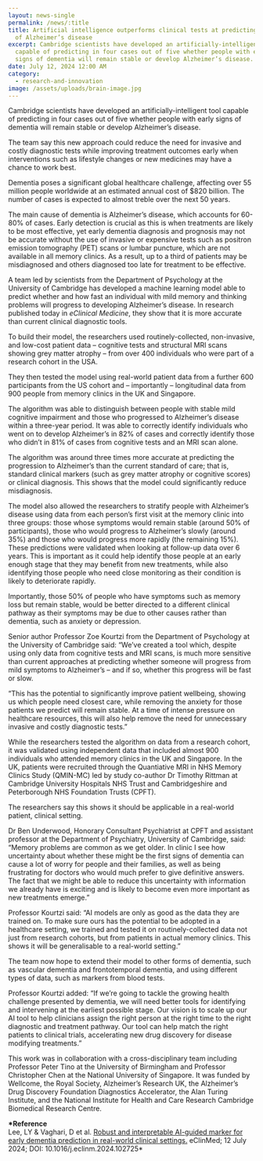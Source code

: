 ```yaml
---
layout: news-single
permalink: /news/:title
title: Artificial intelligence outperforms clinical tests at predicting progress
  of Alzheimer’s disease
excerpt: Cambridge scientists have developed an artificially-intelligent tool
  capable of predicting in four cases out of five whether people with early
  signs of dementia will remain stable or develop Alzheimer’s disease.
date: July 12, 2024 12:00 AM
category:
  - research-and-innovation
image: /assets/uploads/brain-image.jpg
---
```

Cambridge scientists have developed an artificially-intelligent tool capable of predicting in four cases out of five whether people with early signs of dementia will remain stable or develop Alzheimer’s disease.

The team say this new approach could reduce the need for invasive and costly diagnostic tests while improving treatment outcomes early when interventions such as lifestyle changes or new medicines may have a chance to work best.

Dementia poses a significant global healthcare challenge, affecting over 55 million people worldwide at an estimated annual cost of $820 billion. The number of cases is expected to almost treble over the next 50 years.

The main cause of dementia is Alzheimer’s disease, which accounts for 60-80% of cases. Early detection is crucial as this is when treatments are likely to be most effective, yet early dementia diagnosis and prognosis may not be accurate without the use of invasive or expensive tests such as positron emission tomography (PET) scans or lumbar puncture, which are not available in all memory clinics. As a result, up to a third of patients may be misdiagnosed and others diagnosed too late for treatment to be effective.

A team led by scientists from the Department of Psychology at the University of Cambridge has developed a machine learning model able to predict whether and how fast an individual with mild memory and thinking problems will progress to developing Alzheimer’s disease. In research published today in *eClinical Medicine*, they show that it is more accurate than current clinical diagnostic tools.

To build their model, the researchers used routinely-collected, non-invasive, and low-cost patient data – cognitive tests and structural MRI scans showing grey matter atrophy – from over 400 individuals who were part of a research cohort in the USA.

They then tested the model using real-world patient data from a further 600 participants from the US cohort and – importantly – longitudinal data from 900 people from memory clinics in the UK and Singapore.

The algorithm was able to distinguish between people with stable mild cognitive impairment and those who progressed to Alzheimer’s disease within a three-year period. It was able to correctly identify individuals who went on to develop Alzheimer’s in 82% of cases and correctly identify those who didn’t in 81% of cases from cognitive tests and an MRI scan alone.

The algorithm was around three times more accurate at predicting the progression to Alzheimer’s than the current standard of care; that is, standard clinical markers (such as grey matter atrophy or cognitive scores) or clinical diagnosis. This shows that the model could significantly reduce misdiagnosis.

The model also allowed the researchers to stratify people with Alzheimer’s disease using data from each person’s first visit at the memory clinic into three groups: those whose symptoms would remain stable (around 50% of participants), those who would progress to Alzheimer’s slowly (around 35%) and those who would progress more rapidly (the remaining 15%). These predictions were validated when looking at follow-up data over 6 years. This is important as it could help identify those people at an early enough stage that they may benefit from new treatments, while also identifying those people who need close monitoring as their condition is likely to deteriorate rapidly.

Importantly, those 50% of people who have symptoms such as memory loss but remain stable, would be better directed to a different clinical pathway as their symptoms may be due to other causes rather than dementia, such as anxiety or depression.

Senior author Professor Zoe Kourtzi from the Department of Psychology at the University of Cambridge said: “We’ve created a tool which, despite using only data from cognitive tests and MRI scans, is much more sensitive than current approaches at predicting whether someone will progress from mild symptoms to Alzheimer’s – and if so, whether this progress will be fast or slow.

“This has the potential to significantly improve patient wellbeing, showing us which people need closest care, while removing the anxiety for those patients we predict will remain stable. At a time of intense pressure on healthcare resources, this will also help remove the need for unnecessary invasive and costly diagnostic tests.”

While the researchers tested the algorithm on data from a research cohort, it was validated using independent data that included almost 900 individuals who attended memory clinics in the UK and Singapore. In the UK, patients were recruited through the Quantiative MRI in NHS Memory Clinics Study (QMIN-MC) led by study co-author Dr Timothy Rittman at Cambridge University Hospitals NHS Trust and Cambridgeshire and Peterborough NHS Foundation Trusts (CPFT).

The researchers say this shows it should be applicable in a real-world patient, clinical setting.

Dr Ben Underwood, Honorary Consultant Psychiatrist at CPFT and assistant professor at the Department of Psychiatry, University of Cambridge, said: “Memory problems are common as we get older. In clinic I see how uncertainty about whether these might be the first signs of dementia can cause a lot of worry for people and their families, as well as being frustrating for doctors who would much prefer to give definitive answers. The fact that we might be able to reduce this uncertainty with information we already have is exciting and is likely to become even more important as new treatments emerge.”

Professor Kourtzi said: “AI models are only as good as the data they are trained on. To make sure ours has the potential to be adopted in a healthcare setting, we trained and tested it on routinely-collected data not just from research cohorts, but from patients in actual memory clinics. This shows it will be generalisable to a real-world setting.”

The team now hope to extend their model to other forms of dementia, such as vascular dementia and frontotemporal dementia, and using different types of data, such as markers from blood tests.

Professor Kourtzi added: “If we’re going to tackle the growing health challenge presented by dementia, we will need better tools for identifying and intervening at the earliest possible stage. Our vision is to scale up our AI tool to help clinicians assign the right person at the right time to the right diagnostic and treatment pathway. Our tool can help match the right patients to clinical trials, accelerating new drug discovery for disease modifying treatments.”

This work was in collaboration with a cross-disciplinary team including Professor Peter Tino at the University of Birmingham and Professor Christopher Chen at the National University of Singapore. It was funded by Wellcome, the Royal Society, Alzheimer’s Research UK, the Alzheimer’s Drug Discovery Foundation Diagnostics Accelerator, the Alan Turing Institute, and the National Institute for Health and Care Research Cambridge Biomedical Research Centre.

**\*Reference**\
Lee, LY & Vaghari, D et al. [Robust and interpretable AI-guided marker for early dementia prediction in real-world clinical settings.](http://doi.org/10.1016/j.eclinm.2024.102725) eClinMed; 12 July 2024; DOI: 10.1016/j.eclinm.2024.102725*
